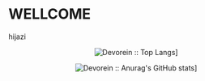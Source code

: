 # WELLCOME
hijazi
<table>
<tr>
  <p align="center">
<img alt="Devorein :: Top Langs]" src="https://github-readme-stats.vercel.app/api/top-langs/?username=hijazi01&langs_count=10&layout=compact&hide=html"> 
</p>
</tr>
<tr>
  <p align="center">
   <img alt="Devorein :: Anurag's GitHub stats]" src="https://github-readme-stats.vercel.app/api?username=hijazi01&rank_icon=github">
</p>
  
</tr>
  
</table>


